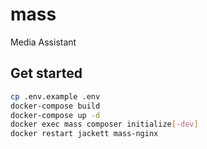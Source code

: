 # mass
Media Assistant

## Get started

```bash
cp .env.example .env
docker-compose build
docker-compose up -d
docker exec mass composer initialize[-dev]
docker restart jackett mass-nginx
```
